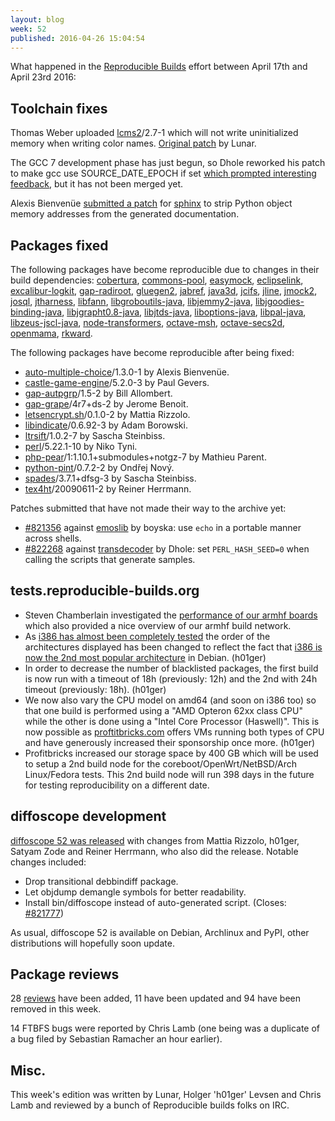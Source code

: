 ```yaml
---
layout: blog
week: 52
published: 2016-04-26 15:04:54
---
```


What happened in the [Reproducible
Builds](https://wiki.debian.org/ReproducibleBuilds) effort between April 17th and April 23rd 2016:

Toolchain fixes
---------------

Thomas Weber uploaded [lcms2](https://tracker.debian.org/lcms2)/2.7-1 which will not write uninitialized memory when writing color names. [Original patch](https://bugs.debian.org/815248) by Lunar.

The GCC 7 development phase has just begun, so Dhole reworked his patch to make gcc use SOURCE_DATE_EPOCH if set [which prompted interesting feedback](https://gcc.gnu.org/ml/gcc-patches/2016-04/msg00838.html), but it has not been merged yet.

Alexis Bienvenüe [submitted a patch](https://bugs.debian.org/822197) for [sphinx](https://tracker.debian.org/sphinx) to strip Python object memory addresses from the generated documentation.

Packages fixed
--------------

The following packages have become reproducible due to changes in their
build dependencies:
[cobertura](https://tracker.debian.org/cobertura),
[commons-pool](https://tracker.debian.org/commons-pool),
[easymock](https://tracker.debian.org/easymock),
[eclipselink](https://tracker.debian.org/eclipselink),
[excalibur-logkit](https://tracker.debian.org/excalibur-logkit),
[gap-radiroot](https://tracker.debian.org/gap-radiroot),
[gluegen2](https://tracker.debian.org/gluegen2),
[jabref](https://tracker.debian.org/jabref),
[java3d](https://tracker.debian.org/java3d),
[jcifs](https://tracker.debian.org/jcifs),
[jline](https://tracker.debian.org/jline),
[jmock2](https://tracker.debian.org/jmock2),
[josql](https://tracker.debian.org/josql),
[jtharness](https://tracker.debian.org/jtharness),
[libfann](https://tracker.debian.org/libfann),
[libgroboutils-java](https://tracker.debian.org/libgroboutils-java),
[libjemmy2-java](https://tracker.debian.org/libjemmy2-java),
[libjgoodies-binding-java](https://tracker.debian.org/libjgoodies-binding-java),
[libjgrapht0.8-java](https://tracker.debian.org/libjgrapht0.8-java),
[libjtds-java](https://tracker.debian.org/libjtds-java),
[liboptions-java](https://tracker.debian.org/liboptions-java),
[libpal-java](https://tracker.debian.org/libpal-java),
[libzeus-jscl-java](https://tracker.debian.org/libzeus-jscl-java),
[node-transformers](https://tracker.debian.org/node-transformers),
[octave-msh](https://tracker.debian.org/octave-msh),
[octave-secs2d](https://tracker.debian.org/octave-secs2d),
[openmama](https://tracker.debian.org/openmama),
[rkward](https://tracker.debian.org/rkward).

The following packages have become reproducible after being fixed:

 * [auto-multiple-choice](https://tracker.debian.org/auto-multiple-choice)/1.3.0-1 by Alexis Bienvenüe.
 * [castle-game-engine](https://tracker.debian.org/castle-game-engine)/5.2.0-3 by Paul Gevers.
 * [gap-autpgrp](https://tracker.debian.org/gap-autpgrp)/1.5-2 by Bill Allombert.
 * [gap-grape](https://tracker.debian.org/gap-grape)/4r7+ds-2 by Jerome Benoit.
 * [letsencrypt.sh](https://tracker.debian.org/letsencrypt.sh)/0.1.0-2 by Mattia Rizzolo.
 * [libindicate](https://tracker.debian.org/libindicate)/0.6.92-3 by Adam Borowski.
 * [ltrsift](https://tracker.debian.org/ltrsift)/1.0.2-7 by Sascha Steinbiss.
 * [perl](https://tracker.debian.org/perl)/5.22.1-10 by Niko Tyni.
 * [php-pear](https://tracker.debian.org/php-pear)/1:1.10.1+submodules+notgz-7 by Mathieu Parent.
 * [python-pint](https://tracker.debian.org/python-pint)/0.7.2-2 by Ondřej Nový.
 * [spades](https://tracker.debian.org/spades)/3.7.1+dfsg-3 by Sascha Steinbiss.
 * [tex4ht](https://tracker.debian.org/tex4ht)/20090611-2 by Reiner Herrmann.

Patches submitted that have not made their way to the archive yet:

 * [#821356](https://bugs.debian.org/821356) against [emoslib](https://tracker.debian.org/emoslib) by boyska: use `echo` in a portable manner across shells.
 * [#822268](https://bugs.debian.org/822268) against [transdecoder](https://tracker.debian.org/transdecoder) by Dhole: set `PERL_HASH_SEED=0` when calling the scripts that generate samples.

tests.reproducible-builds.org
-----------------------------

 * Steven Chamberlain investigated the [performance of our armhf boards](https://lists.alioth.debian.org/pipermail/reproducible-builds/Week-of-Mon-20160418/005273.html) which also provided a nice overview of our armhf build network.
 * As [i386 has almost been completely tested](https://tests.reproducible-builds.org/testing/index_suite_i386_stats.html) the order of the architectures displayed has been changed to reflect the fact that [i386 is now the 2nd most popular architecture](http://popcon.debian.org/stat/submission.png) in Debian. (h01ger)
 * In order to decrease the number of blacklisted packages, the first build is now run with a timeout of 18h (previously: 12h) and the 2nd with 24h timeout (previously: 18h). (h01ger)
 * We now also vary the CPU model on amd64 (and soon on i386 too) so that one build is performed using a "AMD Opteron 62xx class CPU" while the other is done using a "Intel Core Processor (Haswell)". This is now possible as [proftitbricks.com](https://www.profitbricks.com/) offers VMs running both types of CPU and have generously increased their sponsorship once more. (h01ger)
 * Profitbricks increased our storage space by 400 GB which will be used to setup a 2nd build node for the coreboot/OpenWrt/NetBSD/Arch Linux/Fedora tests. This 2nd build node will run 398 days in the future for testing reproducibility on a different date.

diffoscope development
----------------------

[diffoscope 52 was released](https://lists.debian.org/debian-devel-changes/2016/04/msg02076.html) with changes from Mattia Rizzolo, h01ger, Satyam Zode and Reiner Herrmann, who also did the release. Notable changes included:

 * Drop transitional debbindiff package.
 * Let objdump demangle symbols for better readability.
 * Install bin/diffoscope instead of auto-generated script. (Closes: [#821777](https://bugs.debian.org/821777))

As usual, diffoscope 52 is available on Debian, Archlinux and PyPI, other distributions will hopefully soon update.

Package reviews
---------------

28 [reviews](https://reproducible.debian.net/unstable/amd64/index_notes.html) have been added, 11 have been updated and 94 have been removed in this week.

14 FTBFS bugs were reported by Chris Lamb (one being was a duplicate of a bug filed by Sebastian Ramacher an hour earlier).

Misc.
-----

This week's edition was written by Lunar, Holger 'h01ger' Levsen and Chris Lamb and reviewed by a bunch of Reproducible builds folks on IRC.
